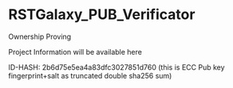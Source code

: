 # RSTGalaxy_PUB_Verificator
Ownership Proving 

Project Information will be available here

 ID-HASH: 2b6d75e5ea4a83dfc3027851d760
 (this is ECC Pub key fingerprint+salt as truncated double sha256 sum)
